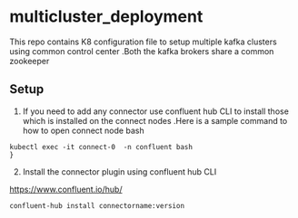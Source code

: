 # multicluster_deployment
This repo contains K8 configuration file to setup multiple kafka clusters using common control center .Both the kafka brokers share a common zookeeper

## Setup

1. If you need to add any connector use confluent hub CLI to install those which is installed on the connect nodes .Here is a sample command to how to open connect node bash

```
kubectl exec -it connect-0  -n confluent bash
}
```


2. Install the connector plugin using confluent hub CLI

https://www.confluent.io/hub/

```
confluent-hub install connectorname:version

```
